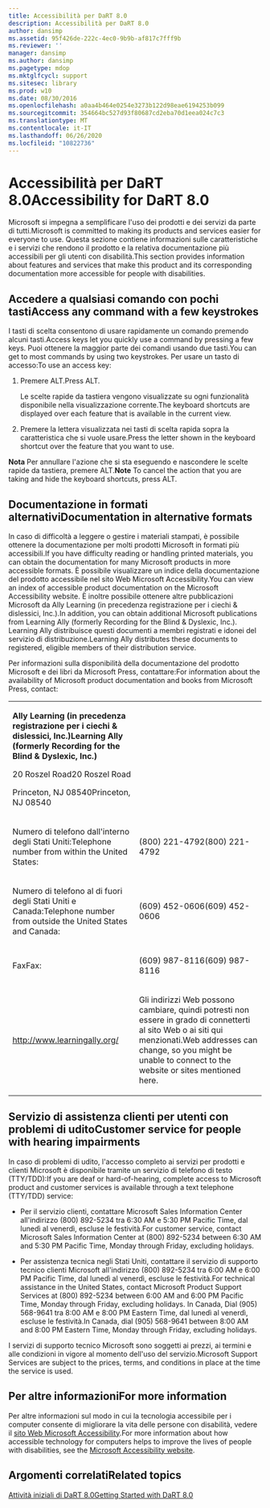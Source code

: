```yaml
---
title: Accessibilità per DaRT 8.0
description: Accessibilità per DaRT 8.0
author: dansimp
ms.assetid: 95f426de-222c-4ec0-9b9b-af817c7fff9b
ms.reviewer: ''
manager: dansimp
ms.author: dansimp
ms.pagetype: mdop
ms.mktglfcycl: support
ms.sitesec: library
ms.prod: w10
ms.date: 08/30/2016
ms.openlocfilehash: a0aa4b464e0254e3273b122d98eae6194253b099
ms.sourcegitcommit: 354664bc527d93f80687cd2eba70d1eea024c7c3
ms.translationtype: MT
ms.contentlocale: it-IT
ms.lasthandoff: 06/26/2020
ms.locfileid: "10822736"
---
```

# <span data-ttu-id="51d95-103">Accessibilità per DaRT 8.0</span><span class="sxs-lookup"><span data-stu-id="51d95-103">Accessibility for DaRT 8.0</span></span>


<span data-ttu-id="51d95-104">Microsoft si impegna a semplificare l'uso dei prodotti e dei servizi da parte di tutti.</span><span class="sxs-lookup"><span data-stu-id="51d95-104">Microsoft is committed to making its products and services easier for everyone to use.</span></span> <span data-ttu-id="51d95-105">Questa sezione contiene informazioni sulle caratteristiche e i servizi che rendono il prodotto e la relativa documentazione più accessibili per gli utenti con disabilità.</span><span class="sxs-lookup"><span data-stu-id="51d95-105">This section provides information about features and services that make this product and its corresponding documentation more accessible for people with disabilities.</span></span>

## <span data-ttu-id="51d95-106">Accedere a qualsiasi comando con pochi tasti</span><span class="sxs-lookup"><span data-stu-id="51d95-106">Access any command with a few keystrokes</span></span>


<span data-ttu-id="51d95-107">I tasti di scelta consentono di usare rapidamente un comando premendo alcuni tasti.</span><span class="sxs-lookup"><span data-stu-id="51d95-107">Access keys let you quickly use a command by pressing a few keys.</span></span> <span data-ttu-id="51d95-108">Puoi ottenere la maggior parte dei comandi usando due tasti.</span><span class="sxs-lookup"><span data-stu-id="51d95-108">You can get to most commands by using two keystrokes.</span></span> <span data-ttu-id="51d95-109">Per usare un tasto di accesso:</span><span class="sxs-lookup"><span data-stu-id="51d95-109">To use an access key:</span></span>

1.  <span data-ttu-id="51d95-110">Premere ALT.</span><span class="sxs-lookup"><span data-stu-id="51d95-110">Press ALT.</span></span>

    <span data-ttu-id="51d95-111">Le scelte rapide da tastiera vengono visualizzate su ogni funzionalità disponibile nella visualizzazione corrente.</span><span class="sxs-lookup"><span data-stu-id="51d95-111">The keyboard shortcuts are displayed over each feature that is available in the current view.</span></span>

2.  <span data-ttu-id="51d95-112">Premere la lettera visualizzata nei tasti di scelta rapida sopra la caratteristica che si vuole usare.</span><span class="sxs-lookup"><span data-stu-id="51d95-112">Press the letter shown in the keyboard shortcut over the feature that you want to use.</span></span>

<span data-ttu-id="51d95-113">**Nota**  Per annullare l'azione che si sta eseguendo e nascondere le scelte rapide da tastiera, premere ALT.</span><span class="sxs-lookup"><span data-stu-id="51d95-113">**Note** To cancel the action that you are taking and hide the keyboard shortcuts, press ALT.</span></span>

 

## <span data-ttu-id="51d95-114">Documentazione in formati alternativi</span><span class="sxs-lookup"><span data-stu-id="51d95-114">Documentation in alternative formats</span></span>


<span data-ttu-id="51d95-115">In caso di difficoltà a leggere o gestire i materiali stampati, è possibile ottenere la documentazione per molti prodotti Microsoft in formati più accessibili.</span><span class="sxs-lookup"><span data-stu-id="51d95-115">If you have difficulty reading or handling printed materials, you can obtain the documentation for many Microsoft products in more accessible formats.</span></span> <span data-ttu-id="51d95-116">È possibile visualizzare un indice della documentazione del prodotto accessibile nel sito Web Microsoft Accessibility.</span><span class="sxs-lookup"><span data-stu-id="51d95-116">You can view an index of accessible product documentation on the Microsoft Accessibility website.</span></span> <span data-ttu-id="51d95-117">È inoltre possibile ottenere altre pubblicazioni Microsoft da Ally Learning (in precedenza registrazione per i ciechi & dislessici, Inc.).</span><span class="sxs-lookup"><span data-stu-id="51d95-117">In addition, you can obtain additional Microsoft publications from Learning Ally (formerly Recording for the Blind & Dyslexic, Inc.).</span></span> <span data-ttu-id="51d95-118">Learning Ally distribuisce questi documenti a membri registrati e idonei del servizio di distribuzione.</span><span class="sxs-lookup"><span data-stu-id="51d95-118">Learning Ally distributes these documents to registered, eligible members of their distribution service.</span></span>

<span data-ttu-id="51d95-119">Per informazioni sulla disponibilità della documentazione del prodotto Microsoft e dei libri da Microsoft Press, contattare:</span><span class="sxs-lookup"><span data-stu-id="51d95-119">For information about the availability of Microsoft product documentation and books from Microsoft Press, contact:</span></span>

<table>
<colgroup>
<col width="50%" />
<col width="50%" />
</colgroup>
<tbody>
<tr class="odd">
<td align="left"><p><strong><span data-ttu-id="51d95-120">Ally Learning (in precedenza registrazione per i ciechi &amp; dislessici, Inc.)</span><span class="sxs-lookup"><span data-stu-id="51d95-120">Learning Ally (formerly Recording for the Blind &amp; Dyslexic, Inc.)</span></span></strong></p>
<p><span data-ttu-id="51d95-121">20 Roszel Road</span><span class="sxs-lookup"><span data-stu-id="51d95-121">20 Roszel Road</span></span></p>
<p><span data-ttu-id="51d95-122">Princeton, NJ 08540</span><span class="sxs-lookup"><span data-stu-id="51d95-122">Princeton, NJ 08540</span></span></p></td>
<td align="left"><p></p></td>
</tr>
<tr class="even">
<td align="left"><p><span data-ttu-id="51d95-123">Numero di telefono dall'interno degli Stati Uniti:</span><span class="sxs-lookup"><span data-stu-id="51d95-123">Telephone number from within the United States:</span></span></p></td>
<td align="left"><p><span data-ttu-id="51d95-124">(800) 221-4792</span><span class="sxs-lookup"><span data-stu-id="51d95-124">(800) 221-4792</span></span></p></td>
</tr>
<tr class="odd">
<td align="left"><p><span data-ttu-id="51d95-125">Numero di telefono al di fuori degli Stati Uniti e Canada:</span><span class="sxs-lookup"><span data-stu-id="51d95-125">Telephone number from outside the United States and Canada:</span></span></p></td>
<td align="left"><p><span data-ttu-id="51d95-126">(609) 452-0606</span><span class="sxs-lookup"><span data-stu-id="51d95-126">(609) 452-0606</span></span></p></td>
</tr>
<tr class="even">
<td align="left"><p><span data-ttu-id="51d95-127">Fax</span><span class="sxs-lookup"><span data-stu-id="51d95-127">Fax:</span></span></p></td>
<td align="left"><p><span data-ttu-id="51d95-128">(609) 987-8116</span><span class="sxs-lookup"><span data-stu-id="51d95-128">(609) 987-8116</span></span></p></td>
</tr>
<tr class="odd">
<td align="left"><p><a href="https://go.microsoft.com/fwlink/?linkid=239" data-raw-source="[http://www.learningally.org/](https://go.microsoft.com/fwlink/?linkid=239)">http://www.learningally.org/</a></p></td>
<td align="left"><p><span data-ttu-id="51d95-129">Gli indirizzi Web possono cambiare, quindi potresti non essere in grado di connetterti al sito Web o ai siti qui menzionati.</span><span class="sxs-lookup"><span data-stu-id="51d95-129">Web addresses can change, so you might be unable to connect to the website or sites mentioned here.</span></span></p></td>
</tr>
</tbody>
</table>

 

## <span data-ttu-id="51d95-130">Servizio di assistenza clienti per utenti con problemi di udito</span><span class="sxs-lookup"><span data-stu-id="51d95-130">Customer service for people with hearing impairments</span></span>


<span data-ttu-id="51d95-131">In caso di problemi di udito, l'accesso completo ai servizi per prodotti e clienti Microsoft è disponibile tramite un servizio di telefono di testo (TTY/TDD):</span><span class="sxs-lookup"><span data-stu-id="51d95-131">If you are deaf or hard-of-hearing, complete access to Microsoft product and customer services is available through a text telephone (TTY/TDD) service:</span></span>

-   <span data-ttu-id="51d95-132">Per il servizio clienti, contattare Microsoft Sales Information Center all'indirizzo (800) 892-5234 tra 6:30 AM e 5:30 PM Pacific Time, dal lunedì al venerdì, escluse le festività.</span><span class="sxs-lookup"><span data-stu-id="51d95-132">For customer service, contact Microsoft Sales Information Center at (800) 892-5234 between 6:30 AM and 5:30 PM Pacific Time, Monday through Friday, excluding holidays.</span></span>

-   <span data-ttu-id="51d95-133">Per assistenza tecnica negli Stati Uniti, contattare il servizio di supporto tecnico clienti Microsoft all'indirizzo (800) 892-5234 tra 6:00 AM e 6:00 PM Pacific Time, dal lunedì al venerdì, escluse le festività.</span><span class="sxs-lookup"><span data-stu-id="51d95-133">For technical assistance in the United States, contact Microsoft Product Support Services at (800) 892-5234 between 6:00 AM and 6:00 PM Pacific Time, Monday through Friday, excluding holidays.</span></span> <span data-ttu-id="51d95-134">In Canada, Dial (905) 568-9641 tra 8:00 AM e 8:00 PM Eastern Time, dal lunedì al venerdì, escluse le festività.</span><span class="sxs-lookup"><span data-stu-id="51d95-134">In Canada, dial (905) 568-9641 between 8:00 AM and 8:00 PM Eastern Time, Monday through Friday, excluding holidays.</span></span>

<span data-ttu-id="51d95-135">I servizi di supporto tecnico Microsoft sono soggetti ai prezzi, ai termini e alle condizioni in vigore al momento dell'uso del servizio.</span><span class="sxs-lookup"><span data-stu-id="51d95-135">Microsoft Support Services are subject to the prices, terms, and conditions in place at the time the service is used.</span></span>

## <span data-ttu-id="51d95-136">Per altre informazioni</span><span class="sxs-lookup"><span data-stu-id="51d95-136">For more information</span></span>


<span data-ttu-id="51d95-137">Per altre informazioni sul modo in cui la tecnologia accessibile per i computer consente di migliorare la vita delle persone con disabilità, vedere il [sito Web Microsoft Accessibility](https://go.microsoft.com/fwlink/?linkid=8431).</span><span class="sxs-lookup"><span data-stu-id="51d95-137">For more information about how accessible technology for computers helps to improve the lives of people with disabilities, see the [Microsoft Accessibility website](https://go.microsoft.com/fwlink/?linkid=8431).</span></span>

## <span data-ttu-id="51d95-138">Argomenti correlati</span><span class="sxs-lookup"><span data-stu-id="51d95-138">Related topics</span></span>


[<span data-ttu-id="51d95-139">Attività iniziali di DaRT 8.0</span><span class="sxs-lookup"><span data-stu-id="51d95-139">Getting Started with DaRT 8.0</span></span>](getting-started-with-dart-80-dart-8.md)

 

 





